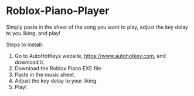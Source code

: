 # Roblox-Piano-Player
Simply paste in the sheet of the song you want to play, adjust the key delay to you liking, and play!


Steps to install:

1. Go to AutoHotKeys website, https://www.autohotkey.com, and download it.
2. Download the Roblox Piano EXE file.
3. Paste in the music sheet.
4. Adjust the key delay to your liking.
5. Play!
